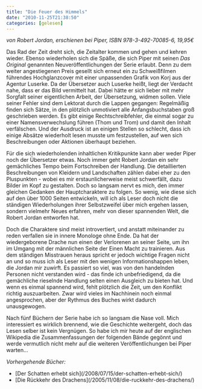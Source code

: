 ```yaml
---
title: "Die Feuer des Himmels"
date: "2010-11-25T21:38:50"
categories: [gelesen]
---
```


*von Robert Jordan,
erschienen bei Piper, ISBN 978-3-492-70085-6, 19,95€*

Das Rad der Zeit dreht sich, die Zeitalter kommen und gehen und kehren wieder. Ebenso wiederholen sich die Späße, die sich Piper mit seinen *Das Original* genannten Neuveröffentlichungen der Serie erlaubt. Denn zu dem weiter angestiegenen Preis gesellt sich erneut ein zu Schweißfilmen führendes Hochglanzcover mit einer unpassenden Grafik von Korj aus der Agentur Luserke. Da der Übersetzer auch Luserke heißt, liegt der Verdacht nahe, dass er das Bild vermittelt hat. Dabei hätte er sich lieber mit mehr Sorgfalt seiner eigentlichen Arbeit, der Übersetzung, widmen sollen. Viele seiner Fehler sind dem Lektorat durch die Lappen gegangen: Regelmäßig finden sich Sätze, in den plötzlich unmotiviert alle Anfangsbuchstaben groß geschrieben werden. Es gibt einige Rechtschreibfehler, die einmal sogar zu einer Namensverwechslung führen (Thom und Trom) und damit den Inhalt verfälschen. Und der Ausdruck ist an einigen Stellen so schlecht, dass ich einige Absätze wiederholt lesen musste um festzustellen, auf wen sich Beschreibungen oder Aktionen überhaupt beziehen.

Für die sich wiederholenden inhaltlichen Kritikpunkte kann aber weder Piper noch der Übersetzer etwas. Noch immer geht Robert Jordan ein sehr gemächliches Tempo beim Fortschreiben der Handlung. Die detaillierten Beschreibungen von Kleidern und Landschaften zählen dabei eher zu den Pluspunkten - wobei es mir erstaunlicherweise meist schwerfällt, dazu Bilder im Kopf zu gestalten. Doch so langsam nervt es mich, den immer gleichen Gedanken der Hauptcharaktere zu folgen. So wenig, wie diese sich auf den über 1000 Seiten entwickeln, will ich als Leser doch nicht die ständigen Wiederholungen ihrer Selbstzweifel über mich ergehen lassen, sondern vielmehr Neues erfahren, mehr von dieser spannenden Welt, die Robert Jordan entworfen hat.

Doch die Charaktere sind meist introvertiert, und anstatt miteinander zu reden verfallen sie in innere Monologe ohne Ende. Da hat der wiedergeborene Drache nun einen der Verlorenen an seiner Seite, um ihn im Umgang mit der männlichen Seite der Einen Macht zu trainieren. Aus dem ständigen Misstrauen heraus spricht er jedoch wichtige Fragen nicht an und so muss ich als Leser mit den wenigen Informationshappen leben, die Jordan mir zuwirft. Es passiert so viel, was von den handelnden Personen nicht verstanden wird - das finde ich unbefriedigend, da die gemächliche rieselnde Handlung selten einen Ausgleich zu bieten hat. Und wenn es einmal spannend wird, fehlt plötzlich die Zeit, um den Konflikt richtig auszuarbeiten. Zwar wird vieles im Nachhinein noch einmal angesprochen, aber der Rythmus des Buches wirkt dadurch unausgewogen.

Nach fünf Büchern der Serie habe ich so langsam die Nase voll. Mich interessiert es wirklich brennend, wie die Geschichte weitergeht, doch das Lesen selber ist kein Vergnügen. So habe ich mir heute auf der englischen Wikipedia die Zusammenfassungen der folgenden Bände gegönnt und werde vermutlich nicht mehr auf die weiteren Veröffentlichungen bei Piper warten...

*Vorhergehende Bücher:*
<ul>
<li>[Der Schatten erhebt sich](/2008/07/15/der-schatten-erhebt-sich/)</li>
<li>[Die Rückkehr des Drachens](/2005/11/08/die-ruckkehr-des-drachens/)</li>
</ul>
